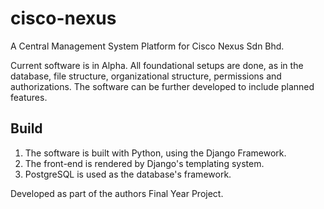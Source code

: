 # cisco-nexus

A Central Management System Platform for Cisco Nexus Sdn Bhd.

Current software is in Alpha. All foundational setups are done, as in the database, file structure, organizational structure, permissions and authorizations. The software can be further developed to include planned features.

## Build

1. The software is built with Python, using the Django Framework.
2. The front-end is rendered by Django's templating system.
3. PostgreSQL is used as the database's framework.

Developed as part of the authors Final Year Project.
